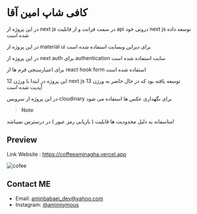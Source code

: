 # کافی شاپ امین آقا 

در این پروژه از next js در سمت فرانت و از قابلیت api درونی خود next js توسعه داده شده است

در این پروژه از material ui برای دیزاین وبسایت استفاده شده است

در این پروژه از next auth برای authentication سایت استفاده شده است

برای اعتبارسنجی فرم ها از react hook form استفاده شده است

این پروژه در ابتدا با ورژن 12 next js توسعه یافته بود که در حال حاضر به ورژن 13 آپدیت شده است

در این پروژه از سرویس cloudinary برای نگهداری عکس ها استفاده می شود


> **Note**
> 
متاسفانه به دلیل محدودیت ها قابلیت ( بازیابی رمز عبور ) در درسترس نمیباشد!

## Preview

Link Website : https://coffeeaminagha.vercel.app

![cofee](https://user-images.githubusercontent.com/96679661/230099666-919603d6-6f78-48ba-915d-46b69a89342e.png)

## Contact ME

- Email: [aminbabaei_dev@yahoo.com](mailto:aminbabaei_dev@yahoo.com)
- Instagram: [@aminnymous](https://www.instagram.com/aminnymous)
